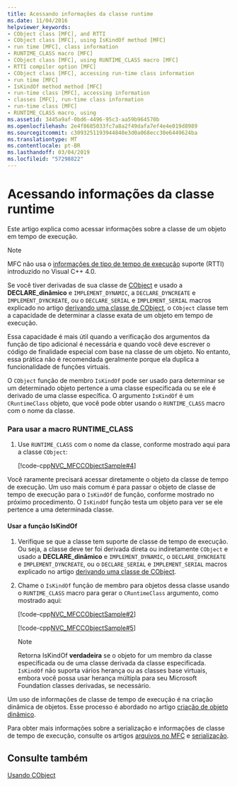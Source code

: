 ```yaml
---
title: Acessando informações da classe runtime
ms.date: 11/04/2016
helpviewer_keywords:
- CObject class [MFC], and RTTI
- CObject class [MFC], using IsKindOf method [MFC]
- run time [MFC], class information
- RUNTIME_CLASS macro [MFC]
- CObject class [MFC], using RUNTIME_CLASS macro [MFC]
- RTTI compiler option [MFC]
- CObject class [MFC], accessing run-time class information
- run time [MFC]
- IsKindOf method method [MFC]
- run-time class [MFC], accessing information
- classes [MFC], run-time class information
- run-time class [MFC]
- RUNTIME_CLASS macro, using
ms.assetid: 3445a9af-0bd6-4496-95c3-aa59b964570b
ms.openlocfilehash: 2e4f8685033fc7a8a2f49dafa7ef4e4e019d8989
ms.sourcegitcommit: c3093251193944840e3d0a068ecc30e6449624ba
ms.translationtype: MT
ms.contentlocale: pt-BR
ms.lasthandoff: 03/04/2019
ms.locfileid: "57298822"
---
```

# <a name="accessing-run-time-class-information"></a>Acessando informações da classe runtime

Este artigo explica como acessar informações sobre a classe de um objeto em tempo de execução.

> [!NOTE]
>  MFC não usa o [informações de tipo de tempo de execução](../cpp/run-time-type-information.md) suporte (RTTI) introduzido no Visual C++ 4.0.

Se você tiver derivadas de sua classe de [CObject](../mfc/reference/cobject-class.md) e usado a **DECLARE**_**dinâmico** e `IMPLEMENT_DYNAMIC`, a `DECLARE_DYNCREATE` e `IMPLEMENT_DYNCREATE`, ou o `DECLARE_SERIAL` e `IMPLEMENT_SERIAL` macros explicado no artigo [derivando uma classe de CObject](../mfc/deriving-a-class-from-cobject.md), o `CObject` classe tem a capacidade de determinar a classe exata de um objeto em tempo de execução.

Essa capacidade é mais útil quando a verificação dos argumentos da função de tipo adicional é necessária e quando você deve escrever o código de finalidade especial com base na classe de um objeto. No entanto, essa prática não é recomendada geralmente porque ela duplica a funcionalidade de funções virtuais.

O `CObject` função de membro `IsKindOf` pode ser usado para determinar se um determinado objeto pertence a uma classe especificada ou se ele é derivado de uma classe específica. O argumento `IsKindOf` é um `CRuntimeClass` objeto, que você pode obter usando o `RUNTIME_CLASS` macro com o nome da classe.

### <a name="to-use-the-runtimeclass-macro"></a>Para usar a macro RUNTIME_CLASS

1. Use `RUNTIME_CLASS` com o nome da classe, conforme mostrado aqui para a classe `CObject`:

   [!code-cpp[NVC_MFCCObjectSample#4](../mfc/codesnippet/cpp/accessing-run-time-class-information_1.cpp)]

Você raramente precisará acessar diretamente o objeto da classe de tempo de execução. Um uso mais comum é para passar o objeto de classe de tempo de execução para o `IsKindOf` de função, conforme mostrado no próximo procedimento. O `IsKindOf` função testa um objeto para ver se ele pertence a uma determinada classe.

#### <a name="to-use-the-iskindof-function"></a>Usar a função IsKindOf

1. Verifique se que a classe tem suporte de classe de tempo de execução. Ou seja, a classe deve ter foi derivada direta ou indiretamente `CObject` e usado a **DECLARE**_**dinâmico** e `IMPLEMENT_DYNAMIC`, o `DECLARE_DYNCREATE` e `IMPLEMENT_DYNCREATE`, ou o `DECLARE_SERIAL` e `IMPLEMENT_SERIAL` macros explicado no artigo [derivando uma classe de CObject](../mfc/deriving-a-class-from-cobject.md).

1. Chame o `IsKindOf` função de membro para objetos dessa classe usando o `RUNTIME_CLASS` macro para gerar o `CRuntimeClass` argumento, como mostrado aqui:

   [!code-cpp[NVC_MFCCObjectSample#2](../mfc/codesnippet/cpp/accessing-run-time-class-information_2.h)]

   [!code-cpp[NVC_MFCCObjectSample#5](../mfc/codesnippet/cpp/accessing-run-time-class-information_3.cpp)]

    > [!NOTE]
    >  Retorna IsKindOf **verdadeira** se o objeto for um membro da classe especificada ou de uma classe derivada da classe especificada. `IsKindOf` não suporta vários herança ou as classes base virtuais, embora você possa usar herança múltipla para seu Microsoft Foundation classes derivadas, se necessário.

Um uso de informações de classe de tempo de execução é na criação dinâmica de objetos. Esse processo é abordado no artigo [criação de objeto dinâmico](../mfc/dynamic-object-creation.md).

Para obter mais informações sobre a serialização e informações de classe de tempo de execução, consulte os artigos [arquivos no MFC](../mfc/files-in-mfc.md) e [serialização](../mfc/serialization-in-mfc.md).

## <a name="see-also"></a>Consulte também

[Usando CObject](../mfc/using-cobject.md)
